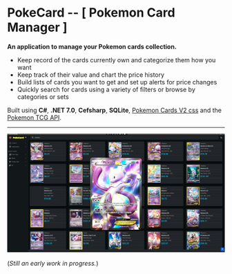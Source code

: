 # PokeCard -- [ Pokemon Card Manager ]

**An application to manage your Pokemon cards collection.**
 - Keep record of the cards currently own and categorize them how you want
 - Keep track of their value and chart the price history
 - Build lists of cards you want to get and set up alerts for price changes
 - Quickly search for cards using a variety of filters or browse by categories or sets


 Built using **C#**, **.NET 7.0**, **Cefsharp**, **SQLite**, [Pokemon Cards V2 css](https://poke-holo.simey.me/)  and the [Pokemon TCG API](https://pokemontcg.io/).

 ---

![Screen Shot 1](Resources/screen-shot-1.png)

(*Still an early work in progress.*)